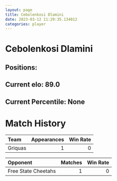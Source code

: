 ```yaml
---  
layout: page  
title: Cebolenkosi Dlamini  
date: 2023-03-12 11:29:35.134012  
categories: player  
---
```

# Cebolenkosi Dlamini

## Positions: 

## Current elo: 89.0

## Current Percentile: None

# Match History


| Team    |   Appearances |   Win Rate |
|:--------|--------------:|-----------:|
| Griquas |             1 |          0 |

| Opponent            |   Matches |   Win Rate |
|:--------------------|----------:|-----------:|
| Free State Cheetahs |         1 |          0 |
